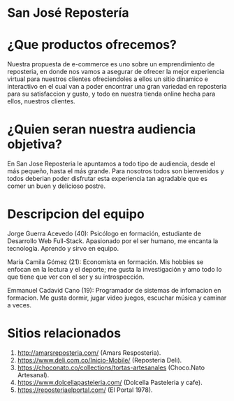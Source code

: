 # San José Repostería

# ¿Que productos ofrecemos? 

Nuestra propuesta de e-commerce es uno sobre un emprendimiento de reposteria, en donde nos vamos a asegurar de ofrecer la mejor experiencia virtual para nuestros clientes ofreciendoles a ellos un sitio dinamico e interactivo en el cual van a poder encontrar una gran variedad en reposteria para su satisfaccion y gusto, y todo en nuestra tienda online hecha para ellos, nuestros clientes.

# ¿Quien seran nuestra audiencia objetiva?

En San Jose Reposteria le apuntamos a todo tipo de audiencia, desde el más pequeño, hasta el más grande. Para nosotros todos son bienvenidos y todos deberian poder disfrutar esta experiencia tan agradable que es comer un buen y delicioso postre.

# Descripcion del equipo

Jorge Guerra Acevedo (40): Psicólogo en formación, estudiante de Desarrollo Web Full-Stack. Apasionado por el ser humano, me encanta la tecnología. Aprendo y sirvo en equipo.

Maria Camila Gómez (21): Economista en formación. Mis hobbies se enfocan en la lectura y el deporte; me gusta la investigación y amo todo lo que tiene que ver con el ser y su introspección.

Emmanuel Cadavid Cano (19):  Programador de sistemas de infomacion en formacion. Me gusta dormir, jugar video juegos, escuchar música y caminar a veces.

# Sitios relacionados 

1. http://amarsreposteria.com/ (Amars Resposteria).
2. https://www.deli.com.co/Inicio-Mobile/ (Reposteria Deli).
3. https://choconato.co/collections/tortas-artesanales (Choco.Nato Artesanal).
4. https://www.dolcellapasteleria.com/ (Dolcella Pasteleria y cafe).
5. https://reposteriaelportal.com/ (El Portal 1978).
